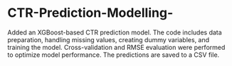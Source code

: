 # CTR-Prediction-Modelling-
Added an XGBoost-based CTR prediction model. The code includes data preparation, handling missing values, creating dummy variables, and training the model. Cross-validation and RMSE evaluation were performed to optimize model performance. The predictions are saved to a CSV file.
